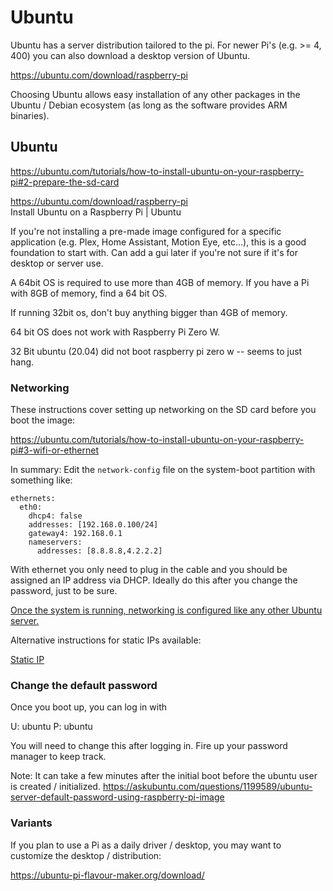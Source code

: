 # Ubuntu

Ubuntu has a server distribution tailored to the pi. For newer Pi's (e.g. >= 4, 400) you can also download a desktop version of Ubuntu. 

https://ubuntu.com/download/raspberry-pi

Choosing Ubuntu allows easy installation of any other packages in the Ubuntu / Debian ecosystem (as long as the software provides ARM binaries). 


## Ubuntu

https://ubuntu.com/tutorials/how-to-install-ubuntu-on-your-raspberry-pi#2-prepare-the-sd-card

https://ubuntu.com/download/raspberry-pi  
Install Ubuntu on a Raspberry Pi | Ubuntu  

If you're not installing a pre-made image configured for a specific application (e.g. Plex, Home Assistant, Motion Eye, etc...), this is a good foundation to start with. Can add a gui later if you're not sure if it's for desktop or server use. 

A 64bit OS is required to use more than 4GB of memory. If you have a Pi with 8GB of memory, find a 64 bit OS. 

If running 32bit os, don't buy anything bigger than 4GB of memory.

64 bit OS does not work with Raspberry Pi Zero W.

32 Bit ubuntu (20.04) did not boot raspberry pi zero w -- seems to just hang. 

### Networking

These instructions cover setting up networking on the SD card before you boot the image:

https://ubuntu.com/tutorials/how-to-install-ubuntu-on-your-raspberry-pi#3-wifi-or-ethernet

In summary: Edit the `network-config` file on the system-boot partition with something like:

```
ethernets:
  eth0:
    dhcp4: false
    addresses: [192.168.0.100/24]
    gateway4: 192.168.0.1
    nameservers:
      addresses: [8.8.8.8,4.2.2.2]
```


With ethernet you only need to plug in the cable and you should be assigned an IP address via DHCP. Ideally do this after you change the password, just to be sure. 

[Once the system is running, networking is configured like any other Ubuntu server.](/system/network.md)

Alternative instructions for static IPs available:

[Static IP](../../system/network.md#interface-configuration)



### Change the default password

Once you boot up, you can log in with 

U: ubuntu
P: ubuntu

You will need to change this after logging in. Fire up your password manager to keep track. 

Note: It can take a few minutes after the initial boot before the ubuntu user is created / initialized. 
https://askubuntu.com/questions/1199589/ubuntu-server-default-password-using-raspberry-pi-image


### Variants

If you plan to use a Pi as a daily driver / desktop, you may want to customize the desktop / distribution:

https://ubuntu-pi-flavour-maker.org/download/



